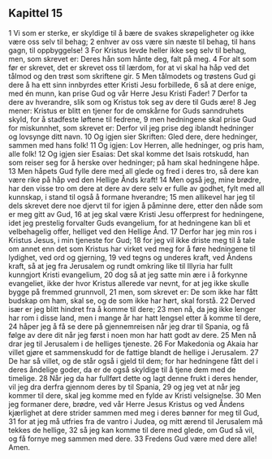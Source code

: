 ## Kapittel 15

1 Vi som er sterke, er skyldige til å bære de svakes skrøpeligheter og ikke være oss selv til behag;
2 enhver av oss være sin næste til behag, til hans gagn, til oppbyggelse!
3 For Kristus levde heller ikke seg selv til behag, men, som skrevet er: Deres hån som hånte deg, falt på meg.
4 For alt som før er skrevet, det er skrevet oss til lærdom, for at vi skal ha håp ved det tålmod og den trøst som skriftene gir.
5 Men tålmodets og trøstens Gud gi dere å ha ett sinn innbyrdes etter Kristi Jesu forbillede,
6 så at dere enige, med én munn, kan prise Gud og vår Herre Jesu Kristi Fader!
7 Derfor ta dere av hverandre, slik som og Kristus tok seg av dere til Guds ære!
8 Jeg mener: Kristus er blitt en tjener for de omskårne for Guds sanndruhets skyld, for å stadfeste løftene til fedrene,
9 men hedningene skal prise Gud for miskunnhet, som skrevet er: Derfor vil jeg prise deg iblandt hedninger og lovsynge ditt navn.
10 Og igjen sier Skriften: Gled dere, dere hedninger, sammen med hans folk!
11 Og igjen: Lov Herren, alle hedninger, og pris ham, alle folk!
12 Og igjen sier Esaias: Det skal komme det Isais rotskudd, han som reiser seg for å herske over hedninger; på ham skal hedningene håpe.
13 Men håpets Gud fylle dere med all glede og fred i deres tro, så dere kan være rike på håp ved den Hellige Ånds kraft!
14 Men også jeg, mine brødre, har den visse tro om dere at dere av dere selv er fulle av godhet, fylt med all kunnskap, i stand til også å formane hverandre;
15 men allikevel har jeg til dels skrevet dere noe djervt til for igjen å påminne dere, etter den nåde som er meg gitt av Gud,
16 at jeg skal være Kristi Jesu offerprest for hedningene, idet jeg prestelig forvalter Guds evangelium, for at hedningene kan bli et velbehagelig offer, helliget ved den Hellige Ånd.
17 Derfor har jeg min ros i Kristus Jesus, i min tjeneste for Gud;
18 for jeg vil ikke driste meg til å tale om annet enn det som Kristus har virket ved meg for å føre hedningene til lydighet, ved ord og gjerning,
19 ved tegns og underes kraft, ved Åndens kraft, så at jeg fra Jerusalem og rundt omkring like til Illyria har fullt kunngjort Kristi evangelium,
20 dog så at jeg satte min ære i å forkynne evangeliet, ikke der hvor Kristus allerede var nevnt, for at jeg ikke skulle bygge på fremmed grunnvoll,
21 men, som skrevet er: De som ikke har fått budskap om ham, skal se, og de som ikke har hørt, skal forstå.
22 Derved især er jeg blitt hindret fra å komme til dere;
23 men nå, da jeg ikke lenger har rom i disse land, men i mange år har hatt lengsel etter å komme til dere,
24 håper jeg å få se dere på gjennemreisen når jeg drar til Spania, og få følge av dere dit når jeg først i noen mon har hatt godt av dere.
25 Men nå drar jeg til Jerusalem i de helliges tjeneste.
26 For Makedonia og Akaia har villet gjøre et sammenskudd for de fattige blandt de hellige i Jerusalem.
27 De har så villet, og de står også i gjeld til dem; for har hedningene fått del i deres åndelige goder, da er de også skyldige til å tjene dem med de timelige.
28 Når jeg da har fullført dette og lagt denne frukt i deres hender, vil jeg dra derfra gjennom deres by til Spania,
29 og jeg vet at når jeg kommer til dere, skal jeg komme med en fylde av Kristi velsignelse.
30 Men jeg formaner dere, brødre, ved vår Herre Jesus Kristus og ved Åndens kjærlighet at dere strider sammen med meg i deres bønner for meg til Gud,
31 for at jeg må utfries fra de vantro i Judea, og mitt ærend til Jerusalem må tekkes de hellige,
32 så jeg kan komme til dere med glede, om Gud så vil, og få fornye meg sammen med dere.
33 Fredens Gud være med dere alle! Amen.
